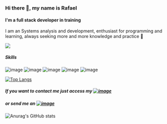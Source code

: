 ### Hi there 👋, my name is Rafael
#### I'm a full stack developer in training         

I am an Systems analysis and development, enthusiast for programming and learning, always seeking more and more knowledge and practice  :orange_book:

![](https://komarev.com/ghpvc/?username=RafaelLisboa)

##### Skills

![image](https://img.shields.io/badge/Java-ED8B00?style=for-the-badge&logo=java&logoColor=white) ![image](	https://img.shields.io/badge/HTML5-E34F26?style=for-the-badge&logo=html5&logoColor=white) ![image](https://img.shields.io/badge/CSS3-1572B6?style=for-the-badge&logo=css3&logoColor=white) ![image](https://img.shields.io/badge/JavaScript-323330?style=for-the-badge&logo=javascript&logoColor=F7DF1E) ![image](https://img.shields.io/badge/Python-3776AB?style=for-the-badge&logo=python&logoColor=white)


[![Top Langs](https://github-readme-stats.vercel.app/api/top-langs/?username=RafaelLisboa&layout=compact)](https://github.com/anuraghazra/github-readme-stats)



##### If you want to contact me just access my <a href=“https://www.linkedin.com/in/rafael-lisboa-79632b178/“>![image](https://img.shields.io/badge/LinkedIn-0077B5?style=for-the-badge&logo=linkedin&logoColor=white)</a>


##### or send me an <a href="mailto:rafael5tag@hotmail.com">![image](https://img.shields.io/badge/Microsoft_Outlook-0078D4?style=for-the-badge&logo=microsoft-outlook&logoColor=white)</a>


![Anurag's GitHub stats](https://github-readme-stats.vercel.app/api?username=RafaelLisboa&hide=issues)


